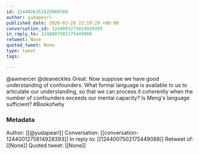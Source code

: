 ```yaml
---
id: 1244026351822069760
author: yudapearl
published_date: 2020-03-28 22:19:29 +00:00
conversation_id: 1244001275814928393
in_reply_to: 1244007502175449088
retweet: None
quoted_tweet: None
type: tweet
tags:

---
```


@awmercer @deaneckles Great. Now suppose we have good understanding of confounders. What formal language is available to us to articulate our understanding, so that we can process it coherently when the number of confounders exceeds our mental capacity? Is Meng's language sufficient? #Bookofwhy

### Metadata

Author: [[@yudapearl]]
Conversation: [[conversation-1244001275814928393]]
In reply to: [[1244007502175449088]]
Retweet of: [[None]]
Quoted tweet: [[None]]
